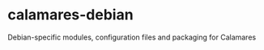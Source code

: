 calamares-debian
================

Debian-specific modules, configuration files and packaging for Calamares
